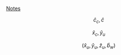 [Notes](https://github.com/SpartaSci/polito)


$$\hat{c}_c, \hat{c}$$


$$ \hat{x}_c, \hat{y}_u $$

$$(\hat{x}_u,\hat{y}_u,\hat{z} _ u,\hat{b} _ {w} )$$

